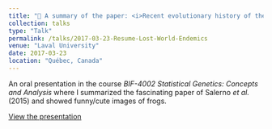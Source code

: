 ```yaml
---
title: "🐸 A summary of the paper: <i>Recent evolutionary history of the Lost World endemics: Population genetics, species delimitation, and phylogeography of sky-island treefrogs</i>"
collection: talks
type: "Talk"
permalink: /talks/2017-03-23-Resume-Lost-World-Endemics
venue: "Laval University"
date: 2017-03-23
location: "Québec, Canada"
---
```

An oral presentation in the course <i>BIF-4002 Statistical Genetics: Concepts and Analysis</i> where I summarized the fascinating paper of Salerno <i>et al.</i> (2015) and showed funny/cute images of frogs.

[View the presentation](https://drive.google.com/file/d/1F5i9O7qGApCeF481DSC-ahmRWLYcK9Pa/view?usp=sharing)